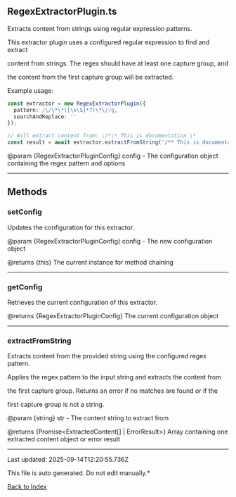 ## RegexExtractorPlugin.ts





 Extracts content from strings using regular expression patterns.



 This extractor plugin uses a configured regular expression to find and extract

 content from strings. The regex should have at least one capture group, and

 the content from the first capture group will be extracted.



 Example usage:

 ```typescript
 const extractor = new RegexExtractorPlugin({
   pattern: /\/\*\*([\s\S]*?)\*\//g,
   searchAndReplace: ''
 });

 // Will extract content from: \/*\* This is documentation \*
 const result = await extractor.extractFromString('/** This is documentation *\/');
 ```


 @param {RegexExtractorPluginConfig} config - The configuration object containing the regex pattern and options

 



---



## Methods



### **setConfig**

 Updates the configuration for this extractor.



 @param {RegexExtractorPluginConfig} config - The new configuration object

 @returns {this} The current instance for method chaining

 



---



### **getConfig**

 Retrieves the current configuration of this extractor.



 @returns {RegexExtractorPluginConfig} The current configuration object

 



---



### **extractFromString**

 Extracts content from the provided string using the configured regex pattern.



 Applies the regex pattern to the input string and extracts the content from

 the first capture group. Returns an error if no matches are found or if the

 first capture group is not a string.



 @param {string} str - The content string to extract from

 @returns {Promise<ExtractedContent[] | ErrorResult>} Array containing one extracted content object or error result

 



---



Last updated: 2025-09-14T12:20:55.736Z



This file is auto generated. Do not edit manually.*



[Back to Index](./index.md)